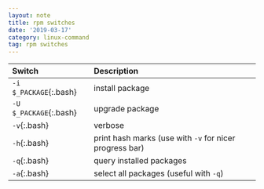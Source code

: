 ```yaml
---
layout: note
title: rpm switches
date: '2019-03-17'
category: linux-command
tag: rpm switches
---
```

| Switch                 | Description                                             |
|:-----------------------|:--------------------------------------------------------|
| `-i $_PACKAGE`{:.bash} | install package                                         |
| `-U $_PACKAGE`{:.bash} | upgrade package                                         |
| `-v`{:.bash}           | verbose                                                 |
| `-h`{:.bash}           | print hash marks (use with `-v` for nicer progress bar) |
| `-q`{:.bash}           | query installed packages                                |
| `-a`{:.bash}           | select all packages (useful with `-q`)                  |
